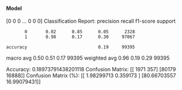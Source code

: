 #### Model
[0 0 0 ... 0 0 0]
Classification Report:
              precision    recall  f1-score   support

           0       0.02      0.85      0.05      2328
           1       0.98      0.17      0.30     97067

    accuracy                           0.19     99395
   macro avg       0.50      0.51      0.17     99395
weighted avg       0.96      0.19      0.29     99395

Accuracy: 0.18973791438201118
Confusion Matrix:
[[ 1971   357]
 [80179 16888]]
Confusion Matrix (%):
[[ 1.98299713  0.359173  ]
 [80.66703557 16.99079431]]
